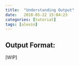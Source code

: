 ```yaml
---
title:  "Understanding Output"
date:   2018-05-22 15:04:23
categories: [tutorial]
tags: [alevin]
---
```

## Output Format:

[WIP]